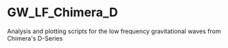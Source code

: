 # GW_LF_Chimera_D
Analysis and plotting scripts for the low frequency gravitational waves from Chimera's D-Series
